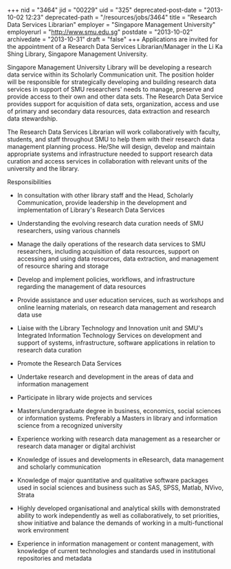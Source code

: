 +++
nid = "3464"
jid = "00229"
uid = "325"
deprecated-post-date = "2013-10-02 12:23"
deprecated-path = "/resources/jobs/3464"
title = "Research Data Services Librarian"
employer = "Singapore Management University"
employerurl = "http://www.smu.edu.sg"
postdate = "2013-10-02"
archivedate = "2013-10-31"
draft = "false"
+++
Applications are invited for the appointment of a Research Data Services
Librarian/Manager in the Li Ka Shing Library, Singapore Management
University.

Singapore Management University Library will be developing a research
data service within its Scholarly Communication unit. The position
holder will be responsible for strategically developing and building
research data services in support of SMU researchers' needs to manage,
preserve and provide access to their own and other data sets. The
Research Data Service provides support for acquisition of data sets,
organization, access and use of primary and secondary data resources,
data extraction and research data stewardship.

The Research Data Services Librarian will work collaboratively with
faculty, students, and staff throughout SMU to help them with their
research data management planning process. He/She will design, develop
and maintain appropriate systems and infrastructure needed to support
research data curation and access services in collaboration with
relevant units of the university and the library. 

Responsibilities

-   In consultation with other library staff and the Head, Scholarly
    Communication, provide leadership in the development and
    implementation of Library's Research Data Services
-   Understanding the evolving research data curation needs of SMU
    researchers, using various channels
-   Manage the daily operations of the research data services to SMU
    researchers, including acquisition of data resources, support on
    accessing and using data resources, data extraction, and management
    of resource sharing and storage
-   Develop and implement policies, workflows, and infrastructure
    regarding the management of data resources
-   Provide assistance and user education services, such as workshops
    and online learning materials, on research data management and
    research data use
-   Liaise with the Library Technology and Innovation unit and SMU's
    Integrated Information Technology Services on development and
    support of systems, infrastructure, software applications in
    relation to research data curation
-   Promote the Research Data Services
-   Undertake research and development in the areas of data and
    information management
-   Participate in library wide projects and services
  
-   Masters/undergraduate degree in business, economics, social sciences
    or information systems. Preferably a Masters in library and
    information science from a recognized university
-   Experience working with research data management as a researcher or
    research data manager or digital archivist
-   Knowledge of issues and developments in eResearch, data management
    and scholarly communication
-   Knowledge of major quantitative and qualitative software packages
    used in social sciences and business such as SAS, SPSS, Matlab,
    NVivo, Strata
-   Highly developed organisational and analytical skills with
    demonstrated ability to work independently as well as
    collaboratively, to set priorities, show initiative and balance the
    demands of working in a multi-functional work environment
-   Experience in information management or content management, with
    knowledge of current technologies and standards used in
    institutional repositories and metadata
